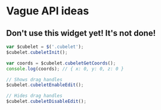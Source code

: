 # Vague API ideas

## Don't use this widget yet!  It's not done!

````javascript
var $cubelet = $('.cubelet');
$cubelet.cubeletInit();

var coords = $cubelet.cubeletGetCoords();
console.log(coords); // { x: 0, y: 0, z: 0 }

// Shows drag handles
$cubelet.cubeletEnableEdit();

// Hides drag handles
$cubelet.cubeletDisableEdit();
````
